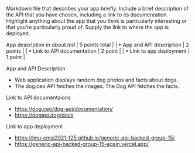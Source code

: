 Markdown file that describes your app briefly. Include a brief description of the API that you have chosen, including a link to its documentation. Highlight anything about the app that you think is particularly interesting or that you’re particularly proud of. Supply the link to where the app is deployed.

App description in _about.md_ | 5 points total |
| • App and API description | 2 points |
| • Link to API documentation | 2 point |
| • Link to app deployment | 1 point |

App and API Description 
- Web application displays random dog photos and facts about dogs.
- The dog.ceo API fetches the images. The Dog API fetches the facts.

Link to API documentaions
- https://dog.ceo/dog-api/documentation/
- https://dogapi.dog/docs

Link to app deployment
- https://lmu-cmsi2021-f25.github.io/generic-api-backed-group-15/
- https://generic-api-backed-group-15-again.vercel.app/
